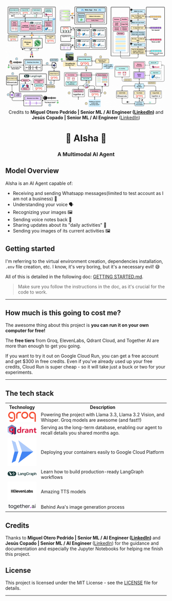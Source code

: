 <p align="center">
        <img alt="logo" src="img/ava_final_design.gif" width=1000 />
        Credits to <strong>Miguel Otero Pedrido | Senior ML / AI Engineer (<a href="https://www.linkedin.com/in/migueloteropedrido/">LinkedIn</a>) </strong> and <strong>Jesús Copado | Senior ML / AI Engineer </strong> (<a href="https://www.linkedin.com/in/copadojesus/">LinkedIn</a>)
    <h1 align="center">📱 AIsha 📱</h1>
    <h3 align="center">A Multimodal AI Agent</h3>
</p>

## Model Overview
AIsha is an AI Agent capable of:


* Receiving and sending Whatsapp messages(limited to test account as I am not a business) 📲
* Understanding your voice 🗣️
* Recognizing your images 🖼️
* Sending voice notes back 🎤
* Sharing updates about its "daily activities" 🚣
* Sending you images of its current activities 🖼️


## Getting started

I'm referring to the virtual environment creation, dependencies installation, `.env` file creation, etc. I know, it's very boring, but it's a necessary evil! 😅

All of this is detailed in the following doc: [GETTING STARTED.md](docs/GETTING_STARTED.md).

> Make sure you follow the instructions in the doc, as it's crucial for the code to work.
---

## How much is this going to cost me?

The awesome thing about this project is **you can run it on your own computer for free!**

The **free tiers** from Groq, ElevenLabs, Qdrant Cloud, and Together AI are more than enough to get you going.

If you want to try it out on Google Cloud Run, you can get a free account and get $300 in free credits. Even if you've already used up your free credits, Cloud Run is super cheap - so it will take just a buck or two for your experiments.

---

## The tech stack

<table>
  <tr>
    <th>Technology</th>
    <th>Description</th>
  </tr>
  <tr>
    <td><img src="img/groq_logo.png" width="100" alt="Groq Logo"/></td>
    <td>Powering the project with Llama 3.3, Llama 3.2 Vision, and Whisper. Groq models are awesome (and fast!!)</td>
  </tr>
  <tr>
    <td><img src="img/qdrant_logo.png" width="100" alt="Qdrant Logo"/></td>
    <td>Serving as the long-term database, enabling our agent to recall details you shared months ago.</td>
  </tr>
  <tr>
    <td><img src="img/cloud_run_logo.png" width="100" alt="Cloud Run Logo"/></td>
    <td>Deploying your containers easily to Google Cloud Platform</td>
  </tr>
  <tr>
    <td><img src="img/langgraph_logo.png" width="100" alt="LangGraph Logo"/></td>
    <td>Learn how to build production-ready LangGraph workflows</td>
  </tr>
  <tr>
    <td><img src="img/elevenlabs_logo.png" width="100" alt="ElevenLabs Logo"/></td>
    <td>Amazing TTS models</td>
  </tr>
  <tr>
    <td><img src="img/together_logo.png" width="100" alt="Together AI Logo"/></td>
    <td>Behind Ava's image generation process</td>
  </tr>
</table>


## Credits
Thanks to <strong>Miguel Otero Pedrido | Senior ML / AI Engineer (<a href="https://www.linkedin.com/in/migueloteropedrido/">LinkedIn</a>) </strong> and <strong>Jesús Copado | Senior ML / AI Engineer </strong> (<a href="https://www.linkedin.com/in/copadojesus/">LinkedIn</a>) for the guidance and documentation and especially the Jupyter Notebooks for helping me finish this project.

## License

This project is licensed under the MIT License - see the [LICENSE](LICENSE) file for details.

---

